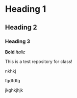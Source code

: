 # Heading 1
## Heading 2
### Heading 3

**Bold** *italic*

This is a test repository for class!



nkhkj

fgdfdfg


jkghkjhjk
